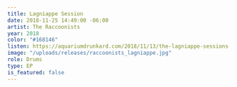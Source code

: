 ```yaml
---
title: Lagniappe Session
date: 2018-11-25 14:49:00 -06:00
artist: The Raccoonists
year: 2018
color: "#168146"
listen: https://aquariumdrunkard.com/2018/11/13/the-lagniappe-sessions-the-raccoonists/
image: "/uploads/releases/raccoonists_lagniappe.jpg"
role: Drums
type: EP
is_featured: false
---
```


